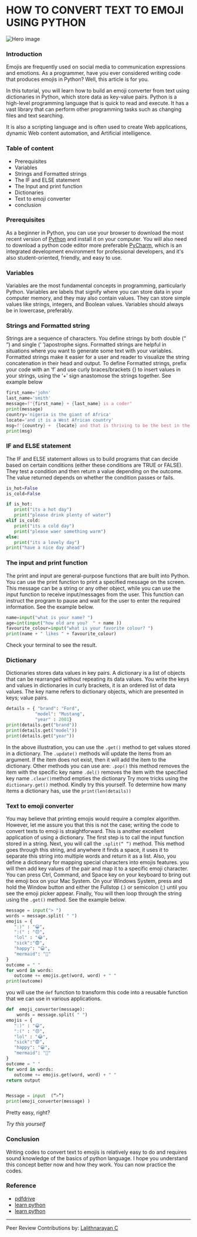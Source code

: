 # HOW TO CONVERT TEXT TO EMOJI USING PYTHON

![Hero image](/engineering-education/how-to-convert-text-to-emoji-using-python/hero.jpg)

### Introduction
Emojis are frequently used on social media to communication expressions and emotions. As a programmer, have you ever considered writing code that produces emojis in Python? Well, this article is for you.

In this tutorial, you will learn how to build an emoji converter from text using dictionaries in Python, which store data as key-value pairs. Python is a high-level programming language that is quick to read and execute. It has a vast library that can perform other programming tasks such as changing files and text searching.

It is also a scripting language and is often used to create Web applications, dynamic Web content automation, and Artificial intelligence.

### Table of content
- Prerequisites
- Variables
- Strings and Formatted strings
- The IF and ELSE statement
- The Input and print function
- Dictionaries
- Text to emoji converter
- conclusion

### Prerequisites
As a beginner in Python, you can use your browser to download the most recent version of [Python](https://www.python.org/ftp/python/3.9.2/python-3.9.2-macosx10.9.pkg) and install it on your computer. 
You will also need to download a python code editor more preferable [PyCharm](https://www.jetbrains.com/pycharm/download/download-thanks.html?platform=mac), which is an integrated development environment for professional developers, and it's also student-oriented, friendly, and easy to use.

### Variables
Variables are the most fundamental concepts in programming, particularly Python. Variables are labels that signify where you can store data in your computer memory, and they may also contain values. They can store simple values like strings, integers, and Boolean values. Variables should always be in lowercase, preferably.

### Strings and Formatted string
Strings are a sequence of characters. You define strings by both double (“ ”) and single (‘ ’)apostrophe signs. Formatted strings are helpful in situations where you want to generate some text with your variables. Formatted strings make it easier for a user and reader to visualize the string concatenation in their head and output. To define Formatted strings, prefix your code with an ‘f’ and use curly braces/brackets {} to insert values in your strings, using the ‘+’ sign anastomose the strings together.
See example below

```Python
first_name='john'
last_name='smith'
message=f"{first_name} + {last_name} is a coder"
print(message)
country='nigeria is the giant of Africa'
locate='and it is a West African country'
msg=f'{country} +  {locate} and that is thriving to be the best in the world'
print(msg)
```

### IF and ELSE statement
The IF and ELSE statement allows us to build programs that can decide based on certain conditions (either these conditions are TRUE or FALSE). They test a condition and then return a value depending on the outcome. The value returned depends on whether the condition passes or fails.

```Python
is_hot=False
is_cold=False

if is_hot:
   print("its a hot day")
   print("please drink plenty of water")
elif is_cold:
   print("its a cold day")
   print("please waer something warm")
else:
   print("its a lovely day")
print("have a nice day ahead")
```

### The input and print function
The print and input are general-purpose functions that are built into Python. You can use the print function to print a specified message on the screen. This message can be a string or any other object, while you can use the input function to receive input/messages from the user. This function can instruct the program to pause and wait for the user to enter the required information. See the example below.

```Python
name=input("what is your name? ")
age=int(input("how old are you?  " + name ))
favourite_colour=input("what is your favorite colour? ")
print(name + " likes " + favourite_colour)
```

Check your terminal to see the result.

### Dictionary
Dictionaries stores data values in key pairs. A dictionary is a list of objects that can be rearranged without repeating its data values. You write the keys and values in dictionaries in curly brackets, it is an ordered list of data values. The key name refers to dictionary objects, which are presented in keys; value pairs.

```Python
details = { "brand": "Ford",
           "model": "Mustang",
           "year" : 2001}
print(details.get("brand"))
print(details.get("model"))
print(details.get("year"))
```

In the above illustration, you can use the `.get()` method to get values stored in a dictionary.
The  `.update()` methods will update the items from an argument. If the item does not exist, then it will add the item to the dictionary. Other methods you can use are:
`.pop()` this method removes the item with the specific key name
`.del()` removes the item with the specified key name
`.clear()`method empties the dictionary
Try more tricks using the  `dictionary.get()` method.
Kindly try this yourself.
To determine how many items a dictionary has, use the `print(len(details))`

### Text to emoji converter
You may believe that printing emojis would require a complex algorithm. However, let me assure you that this is not the case; writing the code to convert texts to emoji is straightforward. This is another excellent application of using a dictionary.
The first step is to call the input function stored in a string. Next, you will call the `.split(“ ”)` method. This method goes through this string, and anywhere it finds a space, it uses it to separate this string into multiple words and return it as a list. Also, you define a dictionary for mapping special characters into emojis features.  you will then add key values of the pair and map it to a specific emoji character.
You can press Ctrl, Command, and Space key on your keyboard to bring out the emoji box on your Mac System. On your Windows System, press and hold the Window button and either the  Fullstop (.) or semicolon (;) until you see the emoji picker appear.
Finally, You will then loop through the string using the `.get()` method.
See the example below.

```Python
message = input("> ")
words = message.split( " ")
emojis = {
   ":)" : "😀",
   ":(" : "😞",
   "lol" : "😂",
   "sick":"😨",
   "happy": "😀",
   "mermaid": "🧜‍"
}
outcome = " "
for word in words:
   outcome += emojis.get(word, word) + " "
print(outcome)
```

you will use the `def` function to transform this code into a reusable function that we can use in various applications.

```Python
def  emoji_converter(message):
 	words = message.split( " ")
emojis = {
   ":)" : "😀",
   ":(" : "😞",
   "lol" : "😂",
   "sick":"😨",
   "happy": "😀",
   "mermaid": "🧜‍"
}
outcome = " "
for word in words:
   outcome += emojis.get(word, word) + " "
return output


Message = input  (“>”)
print(emoji_converter(message) )
```

Pretty easy, right?

*Try this yourself*

### Conclusion
Writing codes to convert text to emojis is relatively easy to do and requires sound knowledge of the basics of python language. I hope you understand this concept better now and how they work. You can now practice the codes.

### Reference
 - [pdfdrive](https://www.pdfdrive.com/python-programming-python-programming-for-beginners-python-programming-for-intermediates-e180663309.html)
- [learn python](https://www.udemy.com/course/learn-python/)
- [learn python](https://www.learnpython.org/)

---
Peer Review Contributions by: [Lalithnarayan C](/engineering-education/authors/lalithnarayan-c/)
